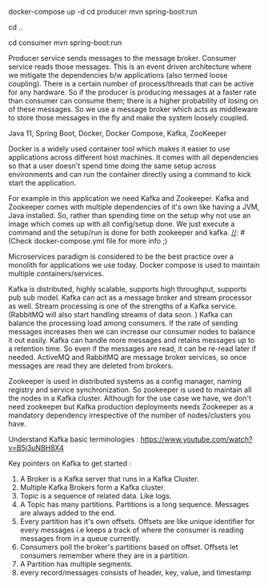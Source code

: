 [//]: # (How to run the application ?)

docker-compose up -d
cd producer
mvn spring-boot:run

cd ..

cd consumer
mvn spring-boot:run



[//]: # (Use case of application ?)
Producer service sends messages to the message broker. Consumer service reads those messages. 
This is an event driven architecture where we mitigate the dependencies b/w applications 
(also termed loose coupling). 
There is a certain number of process/threads that can be active for any hardware. 
So if the producer is producing messages at a faster rate than
consumer can consume them; there is a higher probability of losing on of these messages. 
So we use a message broker which acts  as middleware to store those messages in the fly and 
make the system loosely coupled.


[//]: # (Technology used :)
Java 11, Spring Boot, Docker, Docker Compose, Kafka, ZooKeeper

[//]: # (Docker ? Why use docker ?)

Docker is a widely used container tool which makes it easier to use applications across 
different host machines. It comes with all dependencies so that a user doesn't spend time doing the 
same setup across environments and can run the container directly using a command to 
kick start the application. 

For example in this application we need Kafka and Zookeeper. Kafka and Zookeeper comes with 
multiple dependencies of it's own like having a JVM, Java installed. So, rather than spending time on 
the setup why not use an image which comes up with all config/setup done. 
We just execute a command and the setup/run is done for both zookeeper and kafka.
[//]: # (Check docker-compose.yml file for more info ;)


[//]: # (what is docker compose?)
Microservices paradigm is considered to be the best practice over a monolith for applications we use 
today. Docker compose is used to maintain multiple containers/services.


[//]: # (Why use Kafka over other message brokers ?)
Kafka is distributed, highly scalable, supports high throughput, supports pub sub model. Kafka can act as a message 
broker and stream processor as well. Stream processing is one of the strengths of a Kafka service.
   (RabbitMQ will also start handling streams of data soon. )
Kafka can balance the processing load among consumers. If the rate of sending messages increases then 
we can increase our consumer nodes to balance it out easily. 
Kafka can handle more messages and retains messages up to a retention time. So even if the messages are read, 
it can be re-read later if needed. ActiveMQ and RabbitMQ are message broker services, so once messages are read 
they are deleted from brokers.

[//]: # (Kafka with Zookeper? Reason?)
Zookeeper is used in distributed systems as a config manager, naming registry and service synchronization. 
So zookeeper is used to maintain all the nodes in a Kafka cluster. Although for the use case we have, 
we don't need zookeeper but Kafka production deployments needs Zookeeper as a mandatory dependency 
irrespective of the number of nodes/clusters you have.


Understand Kafka basic terminologies :
https://www.youtube.com/watch?v=B5j3uNBH8X4

Key pointers on Kafka to get started : 

1. A Broker is a Kafka server that runs in a Kafka Cluster. 
2. Multiple Kafka Brokers form a Kafka cluster.
3. Topic is a sequence of related data. Like logs.
4. A Topic has many partitions. Partitions is a long sequence. Messages are always added to the end.  
5. Every partition has it's own offsets. Offsets are like unique identifier for every messages i.e 
   keeps a track of where the consumer is reading messages from in a queue currently.
6. Consumers poll the broker's partitions based on offset. Offsets let consumers remember where they are
   in a partition.
7. A Partition has multiple segments.
8. every record/messages consists of header, key, value, and timestamp
